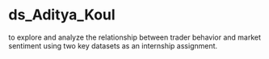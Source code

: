 # ds_Aditya_Koul
to explore and analyze the relationship between trader behavior and market sentiment using two key datasets as an internship assignment.
